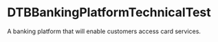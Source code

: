 # DTBBankingPlatformTechnicalTest
A banking platform that will enable customers access card services. 
